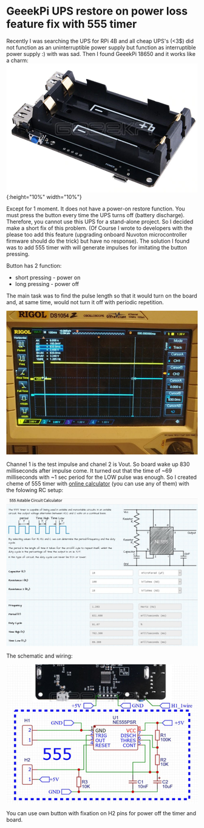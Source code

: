 # GeeekPi UPS restore on power loss feature fix with 555 timer
Recently I was searching the UPS for RPi 4B and all cheap UPS's (<3$) did not function as an uninterruptible power supply but function as interruptible power supply :) with was sad.
Then I found GeeekPi 18650 and it works like a charm:
![](https://github.com/Siegurd01/GeeekPi-18650-Hardware-Fix/blob/main/photo/UPS.jpg){:height="10%" width="10%"} 

Except for 1 moment. It does not have a power-on restore function. You must press the button every time the UPS turns off (battery discharge). Therefore, you cannot use this UPS for a stand-alone project.
So I decided make a short fix of this problem. (Of Course I wrote to developers with the please too add this feature (upgrading onboard Nuvoton microcontroller firmware should do the trick) but have no response). 
The solution I found was to add 555 timer with will generate impulses for imitating the button pressing.

Button has 2 function:
 * short pressing - power on
 * long pressing - power off 

The main task was to find the pulse length so that it would turn on the board and, at same time, would not turn it off with periodic repetition.

![](https://github.com/Siegurd01/GeeekPi-18650-Hardware-Fix/blob/main/photo/Oscill.jpg)

Channel 1 is the test impulse and chanel 2 is Vout. So board wake up 830 milliseconds after impulse come.
It turned out that the time of ~69 milliseconds with ~1 sec period for the LOW pulse was enough.
So I created cheme of 555 timer with [online calculator](https://ohmslawcalculator.com/555-astable-calculator) (you can use any of them) with the folowing RC setup:

![](https://github.com/Siegurd01/GeeekPi-18650-Hardware-Fix/blob/main/photo/555%20calc.jpg)

The schematic and wiring:

![](https://github.com/Siegurd01/GeeekPi-18650-Hardware-Fix/blob/main/photo/scheme1.jpg)

You can use own button with fixation on H2 pins for power off the timer and board.
